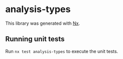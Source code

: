 # analysis-types

This library was generated with [Nx](https://nx.dev).

## Running unit tests

Run `nx test analysis-types` to execute the unit tests.
